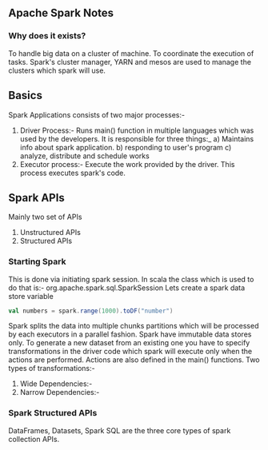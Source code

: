## Apache Spark Notes

### Why does it exists?
To handle big data on a cluster of machine. To coordinate the execution of tasks.
Spark's cluster manager, YARN and mesos are used to manage the clusters which spark will use.

## Basics
Spark Applications consists of two major processes:-
1. Driver Process:- Runs main() function in multiple languages which was used by the developers.
It is responsible for three things:_
a) Maintains info about spark application. b) responding to user's program c) analyze, distribute and schedule works
2. Executor process:- Execute the work provided by the driver. This process executes spark's code.

## Spark APIs
Mainly two set of APIs
1. Unstructured APIs
2. Structured APIs

### Starting Spark
This is done via initiating spark session. In scala the class which is used to do that is:-
org.apache.spark.sql.SparkSession
Lets create a spark data store variable
```scala
val numbers = spark.range(1000).toDF("number")
```
Spark splits the data into multiple chunks partitions which will be processed by each executors in a parallel fashion.
Spark have immutable data stores only. To generate a new dataset from an existing one you have to specify transformations 
in the driver code which spark will execute only when the actions are performed. Actions are also defined in the main() functions.
Two types of transformations:-
1. Wide Dependencies:-
2. Narrow Dependencies:-


### Spark Structured APIs
DataFrames, Datasets, Spark SQL are the three core types of spark collection APIs.






